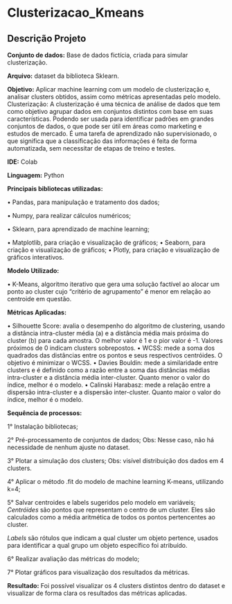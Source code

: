 # Clusterizacao_Kmeans
## Descrição Projeto


**Conjunto de dados:** Base de dados fictícia, criada para simular clusterização.


**Arquivo:** dataset da biblioteca Sklearn.


**Objetivo:** Aplicar machine learning com um modelo de clusterização e, analisar clusters obtidos, assim como métricas apresentadas pelo modelo.
Clusterização: A clusterização é uma técnica de análise de dados que tem como objetivo agrupar dados em conjuntos distintos com base em suas características. Podendo ser usada para identificar padrões em grandes conjuntos de dados, o que pode ser útil em áreas como marketing e estudos de mercado. É uma tarefa de aprendizado não supervisionado, o que significa que a classificação das informações é feita de forma automatizada, sem necessitar de etapas de treino e testes.

**IDE:** Colab


**Linguagem:** Python


**Principais bibliotecas utilizadas:**

• Pandas, para manipulação e tratamento dos dados; 

• Numpy, para realizar cálculos numéricos; 

• Sklearn, para aprendizado de machine learning;

• Matplotlib, para criação e visualização de gráficos;
• Seaborn, para criação e visualização de gráficos;
• Plotly, para criação e visualização de gráficos interativos.


**Modelo Utilizado:**

• K-Means, algoritmo iterativo que gera uma solução factível ao alocar um ponto ao cluster cujo “critério de agrupamento” é menor em relação ao centroide em questão.

**Métricas Aplicadas:**

• Silhouette Score:  avalia o desempenho do algoritmo de clustering, usando a distância intra-cluster média (a) e a distância média mais próxima do cluster (b) para cada amostra. O melhor valor é 1 e o pior valor é -1. Valores próximos de 0 indicam clusters sobrepostos. 
• WCSS: mede a soma dos quadrados das distâncias entre os pontos e seus respectivos centróides. O objetivo é minimizar o WCSS.
• Davies Bouldin: mede a similaridade entre clusters e é definido como a razão entre a soma das distâncias médias intra-cluster e a distância média inter-cluster. Quanto menor o valor do índice, melhor é o modelo.
• Calinski Harabasz: mede a relação entre a dispersão intra-cluster e a dispersão inter-cluster. Quanto maior o valor do índice, melhor é o modelo.


**Sequência de processos:**

1° Instalação bibliotecas;

2° Pré-processamento de conjuntos de dados;
Obs: Nesse caso, não há necessidade de nenhum ajuste no dataset.

3° Plotar a simulação dos clusters;
Obs: visível distribuição dos dados em 4 clusters.

4° Aplicar o método .fit do modelo de machine learning K-means, utilizando k=4;

5° Salvar centroides e labels sugeridos pelo modelo em variáveis;
*Centróides* são pontos que representam o centro de um cluster. Eles são calculados como a média aritmética de todos os pontos pertencentes ao cluster.

*Labels* são rótulos que indicam a qual cluster um objeto pertence, usados para identificar a qual grupo um objeto específico foi atribuído.

6° Realizar avaliação das métricas do modelo;

7° Plotar gráficos para visualização dos resultados da métricas.

**Resultado:** Foi possível visualizar os 4 clusters distintos dentro do dataset e visualizar de forma clara os resultados das métricas aplicadas.
